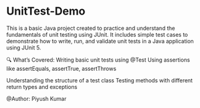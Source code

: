 # UnitTest-Demo
This is a basic Java project created to practice and understand the fundamentals of unit testing using JUnit. 
  It includes simple test cases to demonstrate how to write, run, and validate unit tests in a Java application using JUnit 5.

🔍 What’s Covered:
Writing basic unit tests using @Test
Using assertions like assertEquals, assertTrue, assertThrows

Understanding the structure of a test class
Testing methods with different return types and exceptions

@Author:
Piyush Kumar
